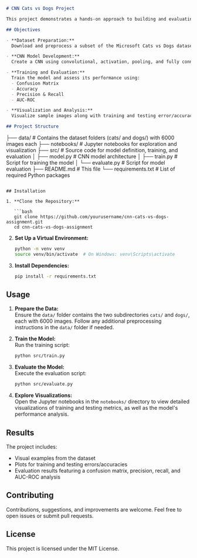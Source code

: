```markdown
# CNN Cats vs Dogs Project

This project demonstrates a hands-on approach to building and evaluating a Convolutional Neural Network (CNN) for classifying images from the Microsoft Cats vs Dogs dataset. The focus is on understanding the inner workings of CNNs through practical implementation, training, and analysis.

## Objectives

- **Dataset Preparation:**  
  Download and preprocess a subset of the Microsoft Cats vs Dogs dataset. In this example, you will work with a dataset containing 6,000 images of cats and 6,000 images of dogs, organized in separate folders.

- **CNN Model Development:**  
  Create a CNN using convolutional, activation, pooling, and fully connected layers to perform image classification.

- **Training and Evaluation:**  
  Train the model and assess its performance using:
  - Confusion Matrix
  - Accuracy
  - Precision & Recall
  - AUC-ROC

- **Visualization and Analysis:**  
  Visualize sample images along with training and testing error/accuracy curves. Evaluate various performance metrics to gain insights into the model's behavior.

## Project Structure

```
├── data/                   # Contains the dataset folders (cats/ and dogs/) with 6000 images each
├── notebooks/              # Jupyter notebooks for exploration and visualization
├── src/                    # Source code for model definition, training, and evaluation
│   ├── model.py            # CNN model architecture
│   ├── train.py            # Script for training the model
│   └── evaluate.py         # Script for model evaluation
├── README.md               # This file
└── requirements.txt        # List of required Python packages
```

## Installation

1. **Clone the Repository:**

   ```bash
   git clone https://github.com/yourusername/cnn-cats-vs-dogs-assignment.git
   cd cnn-cats-vs-dogs-assignment
   ```

2. **Set Up a Virtual Environment:**

   ```bash
   python -m venv venv
   source venv/bin/activate  # On Windows: venv\Scripts\activate
   ```

3. **Install Dependencies:**

   ```bash
   pip install -r requirements.txt
   ```

## Usage

1. **Prepare the Data:**  
   Ensure the `data/` folder contains the two subdirectories `cats/` and `dogs/`, each with 6000 images. Follow any additional preprocessing instructions in the `data/` folder if needed.

2. **Train the Model:**  
   Run the training script:

   ```bash
   python src/train.py
   ```

3. **Evaluate the Model:**  
   Execute the evaluation script:

   ```bash
   python src/evaluate.py
   ```

4. **Explore Visualizations:**  
   Open the Jupyter notebooks in the `notebooks/` directory to view detailed visualizations of training and testing metrics, as well as the model's performance analysis.

## Results

The project includes:
- Visual examples from the dataset
- Plots for training and testing errors/accuracies
- Evaluation results featuring a confusion matrix, precision, recall, and AUC-ROC analysis

## Contributing

Contributions, suggestions, and improvements are welcome. Feel free to open issues or submit pull requests.

## License

This project is licensed under the MIT License.
```
